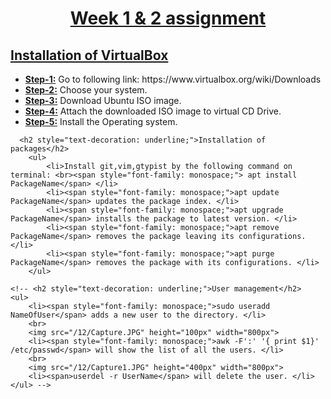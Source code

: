 <!DOCTYPE html>
<html lang="en">
<head>
    <meta charset="UTF-8">
    <meta http-equiv="X-UA-Compatible" content="IE=edge">
    <meta name="viewport" content="width=device-width, initial-scale=1.0">
</head>
<body>
    <h1 style="text-align: center;text-decoration: underline;">Week 1 & 2 assignment</h1>
    <h2 style="text-decoration: underline;">Installation of VirtualBox</h2>
    <ul>
        <li><span style="text-decoration: underline; font-weight: bold;">Step-1:</span> Go to following link: https://www.virtualbox.org/wiki/Downloads </li>
        <li><span style="text-decoration: underline; font-weight: bold;">Step-2:</span> Choose your system.</li>
        <li><span style="text-decoration: underline; font-weight: bold;">Step-3:</span> Download Ubuntu ISO image.</li>
        <li><span style="text-decoration: underline; font-weight: bold;">Step-4:</span> Attach the downloaded ISO image to virtual CD Drive.</li>
        <li><span style="text-decoration: underline; font-weight: bold;">Step-5:</span> Install the Operating system.</li>
      </ul>

      <h2 style="text-decoration: underline;">Installation of packages</h2>
        <ul>
            <li>Install git,vim,gtypist by the following command on terminal: <br><span style="font-family: monospace;"> apt install PackageName</span> </li>
            <li><span style="font-family: monospace;">apt update PackageName</span> updates the package index. </li>
            <li><span style="font-family: monospace;">apt upgrade PackageName</span> installs the package to latest version. </li>
            <li><span style="font-family: monospace;">apt remove PackageName</span> removes the package leaving its configurations. </li>
            <li><span style="font-family: monospace;">apt purge PackageName</span> removes the package with its configurations. </li>
        </ul>

    <!-- <h2 style="text-decoration: underline;">User management</h2>    
    <ul>
        <li><span style="font-family: monospace;">sudo useradd NameOfUser</span> adds a new user to the directory. </li>
        <br>
        <img src="/12/Capture.JPG" height="100px" width="800px">
        <li><span style="font-family: monospace;">awk -F':' '{ print $1}' /etc/passwd</span> will show the list of all the users. </li>
        <br>
        <img src="/12/Capture1.JPG" height="400px" width="800px">
        <li><span>userdel -r UserName</span> will delete the user. </li>
    </ul> -->

</body>
</html>
